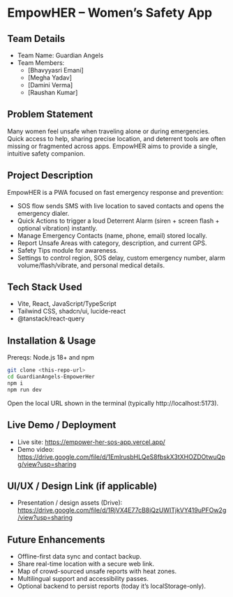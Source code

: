 # EmpowHER – Women’s Safety App

## Team Details
- Team Name: Guardian Angels
- Team Members:
  - [Bhavyyasri Emani]
  - [Megha Yadav]
  - [Damini Verma]
  - [Raushan Kumar]

## Problem Statement
Many women feel unsafe when traveling alone or during emergencies. Quick access to help, sharing precise location, and deterrent tools are often missing or fragmented across apps. EmpowHER aims to provide a single, intuitive safety companion.

## Project Description
EmpowHER is a PWA focused on fast emergency response and prevention:
- SOS flow sends SMS with live location to saved contacts and opens the emergency dialer.
- Quick Actions to trigger a loud Deterrent Alarm (siren + screen flash + optional vibration) instantly.
- Manage Emergency Contacts (name, phone, email) stored locally.
- Report Unsafe Areas with category, description, and current GPS.
- Safety Tips module for awareness.
- Settings to control region, SOS delay, custom emergency number, alarm volume/flash/vibrate, and personal medical details.

## Tech Stack Used
- Vite, React, JavaScript/TypeScript
- Tailwind CSS, shadcn/ui, lucide-react
- @tanstack/react-query

## Installation & Usage
Prereqs: Node.js 18+ and npm

```bash
git clone <this-repo-url>
cd GuardianAngels-EmpowerHer
npm i
npm run dev
```
Open the local URL shown in the terminal (typically http://localhost:5173).

## Live Demo / Deployment
- Live site: https://empower-her-sos-app.vercel.app/
- Demo video: https://drive.google.com/file/d/1EmlrusbHLQeS8fbskX3tXHOZDOtwuQpg/view?usp=sharing

## UI/UX / Design Link (if applicable)
- Presentation / design assets (Drive): https://drive.google.com/file/d/1RjVX4E77cB8iQzUWITjkVY419uPFOw2g/view?usp=sharing

## Future Enhancements
- Offline-first data sync and contact backup.
- Share real-time location with a secure web link.
- Map of crowd-sourced unsafe reports with heat zones.
- Multilingual support and accessibility passes.
- Optional backend to persist reports (today it’s localStorage-only).
